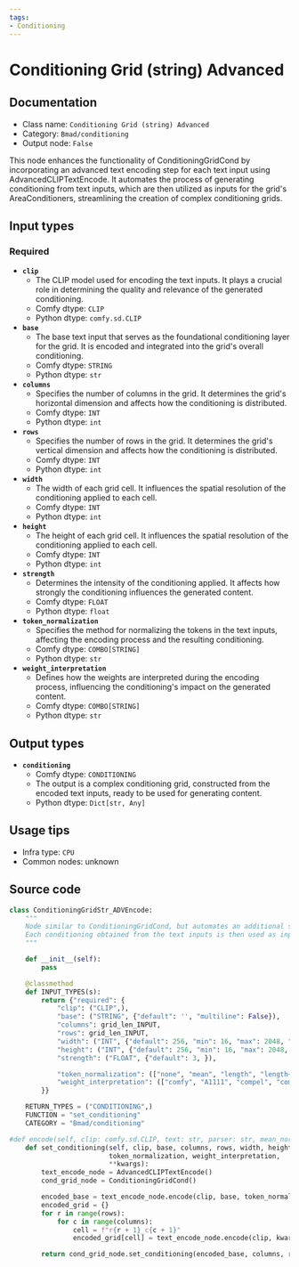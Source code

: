 ```yaml
---
tags:
- Conditioning
---
```


# Conditioning Grid (string) Advanced
## Documentation
- Class name: `Conditioning Grid (string) Advanced`
- Category: `Bmad/conditioning`
- Output node: `False`

This node enhances the functionality of ConditioningGridCond by incorporating an advanced text encoding step for each text input using AdvancedCLIPTextEncode. It automates the process of generating conditioning from text inputs, which are then utilized as inputs for the grid's AreaConditioners, streamlining the creation of complex conditioning grids.
## Input types
### Required
- **`clip`**
    - The CLIP model used for encoding the text inputs. It plays a crucial role in determining the quality and relevance of the generated conditioning.
    - Comfy dtype: `CLIP`
    - Python dtype: `comfy.sd.CLIP`
- **`base`**
    - The base text input that serves as the foundational conditioning layer for the grid. It is encoded and integrated into the grid's overall conditioning.
    - Comfy dtype: `STRING`
    - Python dtype: `str`
- **`columns`**
    - Specifies the number of columns in the grid. It determines the grid's horizontal dimension and affects how the conditioning is distributed.
    - Comfy dtype: `INT`
    - Python dtype: `int`
- **`rows`**
    - Specifies the number of rows in the grid. It determines the grid's vertical dimension and affects how the conditioning is distributed.
    - Comfy dtype: `INT`
    - Python dtype: `int`
- **`width`**
    - The width of each grid cell. It influences the spatial resolution of the conditioning applied to each cell.
    - Comfy dtype: `INT`
    - Python dtype: `int`
- **`height`**
    - The height of each grid cell. It influences the spatial resolution of the conditioning applied to each cell.
    - Comfy dtype: `INT`
    - Python dtype: `int`
- **`strength`**
    - Determines the intensity of the conditioning applied. It affects how strongly the conditioning influences the generated content.
    - Comfy dtype: `FLOAT`
    - Python dtype: `float`
- **`token_normalization`**
    - Specifies the method for normalizing the tokens in the text inputs, affecting the encoding process and the resulting conditioning.
    - Comfy dtype: `COMBO[STRING]`
    - Python dtype: `str`
- **`weight_interpretation`**
    - Defines how the weights are interpreted during the encoding process, influencing the conditioning's impact on the generated content.
    - Comfy dtype: `COMBO[STRING]`
    - Python dtype: `str`
## Output types
- **`conditioning`**
    - Comfy dtype: `CONDITIONING`
    - The output is a complex conditioning grid, constructed from the encoded text inputs, ready to be used for generating content.
    - Python dtype: `Dict[str, Any]`
## Usage tips
- Infra type: `CPU`
- Common nodes: unknown


## Source code
```python
class ConditioningGridStr_ADVEncode:
    """
    Node similar to ConditioningGridCond, but automates an additional step, using a ClipTextEncode per text input.
    Each conditioning obtained from the text inputs is then used as input for the Grid's AreaConditioners.
    """

    def __init__(self):
        pass

    @classmethod
    def INPUT_TYPES(s):
        return {"required": {
            "clip": ("CLIP",),
            "base": ("STRING", {"default": '', "multiline": False}),
            "columns": grid_len_INPUT,
            "rows": grid_len_INPUT,
            "width": ("INT", {"default": 256, "min": 16, "max": 2048, "step": 1}),
            "height": ("INT", {"default": 256, "min": 16, "max": 2048, "step": 1}),
            "strength": ("FLOAT", {"default": 3, }),

            "token_normalization": (["none", "mean", "length", "length+mean"],),
            "weight_interpretation": (["comfy", "A1111", "compel", "comfy++", "down_weight"],)
        }}

    RETURN_TYPES = ("CONDITIONING",)
    FUNCTION = "set_conditioning"
    CATEGORY = "Bmad/conditioning"

#def encode(self, clip: comfy.sd.CLIP, text: str, parser: str, mean_normalization: bool, multi_conditioning: bool, use_old_emphasis_implementation: bool, use_CFGDenoiser:bool,with_SDXL=False,text_g="",text_l=""):
    def set_conditioning(self, clip, base, columns, rows, width, height, strength,
                         token_normalization, weight_interpretation,
                         **kwargs):
        text_encode_node = AdvancedCLIPTextEncode()
        cond_grid_node = ConditioningGridCond()

        encoded_base = text_encode_node.encode(clip, base, token_normalization, weight_interpretation,'disable')[0]
        encoded_grid = {}
        for r in range(rows):
            for c in range(columns):
                cell = f"r{r + 1}_c{c + 1}"
                encoded_grid[cell] = text_encode_node.encode(clip, kwargs[cell], token_normalization, weight_interpretation,'disable')[0]

        return cond_grid_node.set_conditioning(encoded_base, columns, rows, width, height, strength, **encoded_grid)

```
